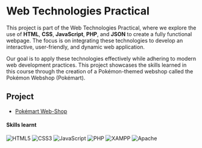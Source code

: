 # Web Technologies Practical

This project is part of the Web Technologies Practical, where we explore the use of **HTML**, **CSS**, **JavaScript**, **PHP**, and **JSON** to create a fully functional webpage. The focus is on integrating these technologies to develop an interactive, user-friendly, and dynamic web application.

Our goal is to apply these technologies effectively while adhering to modern web development practices. This project showcases the skills learned in this course through the creation of a Pokémon-themed webshop called the Pokémon Webshop (Pokémart).


## Project
- [Pokémart Web-Shop](myWebShop/README.md)


#### Skills learnt
![HTML5](https://img.shields.io/badge/HTML5-%23E34F26?logo=html5&logoColor=white)
![CSS3](https://img.shields.io/badge/CSS3-%231572B6?logo=css3&logoColor=white)
![JavaScript](https://img.shields.io/badge/JavaScript-%23F7DF1E?logo=javascript&logoColor=white)
![PHP](https://img.shields.io/badge/PHP-%23777BB4?logo=php&logoColor=white)
![XAMPP](https://img.shields.io/badge/XAMPP-%23FB7A24?logo=xampp&logoColor=white)
![Apache](https://img.shields.io/badge/Apache-%23D22128?logo=apache&logoColor=white)